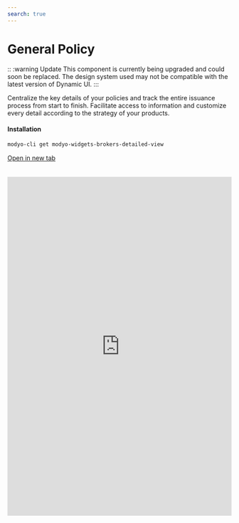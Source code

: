 ```yaml
---
search: true
---
```


# General Policy

:: :warning Update
This component is currently being upgraded and could soon be replaced. The design system used may not be compatible with the latest version of Dynamic UI.
:::

Centralize the key details of your policies and track the entire issuance process from start to finish. Facilitate access to information and customize every detail according to the strategy of your products.

#### Installation

```bash
modyo-cli get modyo-widgets-brokers-detailed-view
```

[Open in new tab](https://widgets.modyo.com/insurance/broker/detailed-view)

<iframe id="widgetFrame" src="https://widgets.modyo.com/insurance/broker/detailed-view" width="100%" frameBorder="0" style="min-height:762px;overflow:auto;margin-top:20px;"/>

| Features   | Description                                                                                                                                                                                                                                |
|-----------------|--------------------------------------------------------------------------------------------------------------------------------------------------------------------------------------------------------------------------------------------|
| Summary         | The summary makes it easy to review policies, showing relevant data to your agents regardless of policy status. Use this section to notify agents about important dates or changes in policy status.               |
| Conditions     | Customize this module to present the policy coverage and deductibles in case of claims. Make it easy for your agents to identify the minimum requirements or configure this module to set up activations. |
| Premiums Table | Configure the premiums paid in the policy according to your business strategy or make it easier for your agents to manage premium increases according to your own rules.                                                                       |
| History       | Generate an audit trail of policy movements so that both intermediaries and your operating team can view or manage endorsements, resignations, or PDF submissions of each movement.                           |
| Download        | Group all policy clauses in PDF format and download them or send them by email. You can add legal or business information as well according to your needs.                                                        |
| Send for signature  | Speed up the policy payments by directly sending documents to be signed for payment approval. Save time and optimize processes for more efficient issuance.                                                                    |
